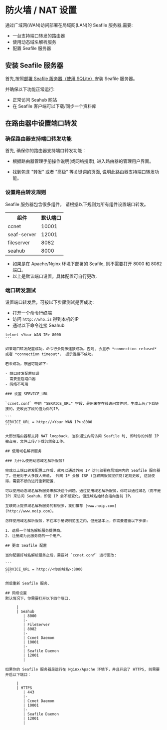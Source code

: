 # 防火墙 / NAT 设置

通过广域网(WAN)访问部署在局域网(LAN)的 Seafile 服务器,需要:

- 一台支持端口转发的路由器
- 使用动态域名解析服务
- 配置 Seafile 服务器


## 安装 Seafile 服务器

首先,按照[部署 Seafile 服务器（使用 SQLite）](deploy/using_sqlite.md)安装 Seafile 服务器。

并确保以下功能正常运行:

- 正常访问 Seahub 网站
- 在 Seafile 客户端可以下载/同步一个资料库

## 在路由器中设置端口转发

### 确保路由器支持端口转发功能

首先, 确保你的路由器支持端口转发功能：

- 根据路由器管理手册操作说明(或网络搜索), 进入路由器的管理用户界面。

- 找到包含 "转发" 或者 "高级" 等关键词的页面, 说明此路由器支持端口转发功能。

### 设置路由转发规则

Seafile 服务器包含很多组件， 请根据以下规则为所有组件设置端口转发。

<table>
<tr>
  <th>组件</th>
  <th>默认端口</th>
</tr>
<tr>
  <td>ccnet</td>
  <td>10001</td>
</tr>
<tr>
  <td>seaf-server</td>
  <td>12001</td>
</tr>
<tr>
  <td>fileserver</td>
  <td>8082</td>
</tr>
<tr>
  <td>seahub</td>
  <td>8000</td>
</tr>
</table>

* 如果是在 Apache/Nginx 环境下部署的 Seafile, 则不需要打开 8000 和 8082 端口。
* 以上是默认端口设置，具体配置可自行更改.

### 端口转发测试

设置端口转发后，可按以下步骤测试是否成功:

- 打开一个命令行终端
- 访问 `http://who.is` 得到本机的IP
- 通过以下命令连接 Seahub 
````
telnet <Your WAN IP> 8000
```

如果端口转发配置成功，命令行会提示连接成功。否则, 会显示 *connection refused* 或者 *connection timeout*， 提示连接不成功。

若未成功，原因可能如下:

- 端口转发配置错误
- 需要重启路由器
- 网络不可用

### 设置 SERVICE_URL

`ccnet.conf` 中的 "SERVICE_URL" 字段，是用来在在线访问文件时，生成上传/下载链接的，更改此字段的值为你的IP。

```
SERVICE_URL = http://<Your WAN IP>:8000
```

大部分路由器都支持 NAT loopback. 当你通过内网访问 Seafile 时, 即时你的外部 IP 被占用，文件上传/下载仍然会工作。

## 使用域名解析服务

### 为什么使用动态域名解析服务?

完成以上端口转发配置工作后，就可以通过外网 IP 访问部署在局域网内的 Seafile 服务器了。但是对于大多数人来说， 外网 IP 会被 ISP (互联网服务提供商)定期更改, 这就使得，需要不断的进行重新配置.

可以使用动态域名解析服务来解决这个问题。通过使用域名解析服务，你可以通过域名（而不是 IP）来访问 Seahub，即使 IP 会不断变化，但是域名始终会指向当前 IP。

互联网上提供域名解析服务的有很多，我们推荐 [www.noip.com](http://www.noip.com)。

怎样使用域名解析服务，不在本手册说明范围之内，但是基本上，你需要遵循以下步骤:

1. 选择一个域名解析服务提供商。
2. 注册成为此服务商的一个用户。

## 更改 Seafile 配置

当你配置好域名解析服务之后，需要对 `ccnet.conf` 进行更改:

```
SERVICE_URL = http://<你的域名>:8000
```

然后重新 Seafile 服务.

## 网络设置
默认情况下，你需要打开以下四个端口.

     |
     | Seahub
        | 8000
        |-
        | FileServer
        | 8082
        |-
        | Ccnet Daemon
        | 10001
        |-
        | Seafile Daemon
        | 12001
        |

如果你的 Seafile 服务器是运行在 Nginx/Apache 环境下，并且开启了 HTTPS, 则需要开启以下端口：

     |
     | HTTPS
        | 443
        |-
        | Ccnet Daemon
        | 10001
        |-
        | Seafile Daemon
        | 12001
        |

